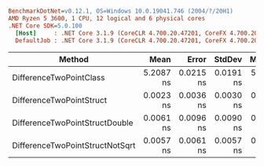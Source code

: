 ``` ini

BenchmarkDotNet=v0.12.1, OS=Windows 10.0.19041.746 (2004/?/20H1)
AMD Ryzen 5 3600, 1 CPU, 12 logical and 6 physical cores
.NET Core SDK=5.0.100
  [Host]     : .NET Core 3.1.9 (CoreCLR 4.700.20.47201, CoreFX 4.700.20.47203), X64 RyuJIT
  DefaultJob : .NET Core 3.1.9 (CoreCLR 4.700.20.47201, CoreFX 4.700.20.47203), X64 RyuJIT


```
|                          Method |      Mean |     Error |    StdDev |    Median |
|-------------------------------- |----------:|----------:|----------:|----------:|
|         DifferenceTwoPointClass | 5.2087 ns | 0.0215 ns | 0.0191 ns | 5.2117 ns |
|        DifferenceTwoPointStruct | 0.0023 ns | 0.0036 ns | 0.0030 ns | 0.0000 ns |
|  DifferenceTwoPointStructDouble | 0.0061 ns | 0.0096 ns | 0.0090 ns | 0.0001 ns |
| DifferenceTwoPointStructNotSqrt | 0.0057 ns | 0.0061 ns | 0.0057 ns | 0.0051 ns |
